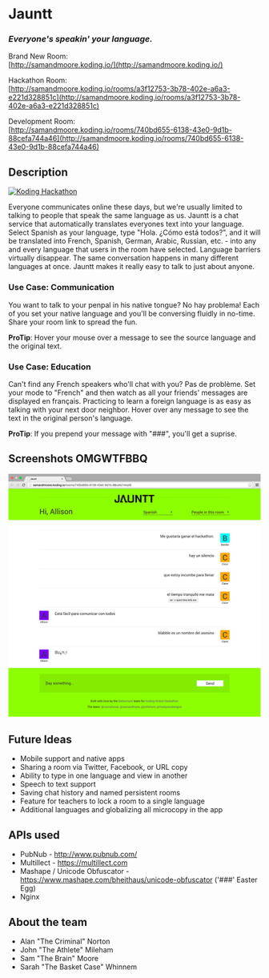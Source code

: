 # Jauntt
### _Everyone's speakin' your language._

Brand New Room: <br>
[http://samandmoore.koding.io/](http://samandmoore.koding.io/)

Hackathon Room: <br>
[http://samandmoore.koding.io/rooms/a3f12753-3b78-402e-a6a3-e221d328851c](http://samandmoore.koding.io/rooms/a3f12753-3b78-402e-a6a3-e221d328851c)

Development Room: <br>
[http://samandmoore.koding.io/rooms/740bd655-6138-43e0-9d1b-88cefa744a46](http://samandmoore.koding.io/rooms/740bd655-6138-43e0-9d1b-88cefa744a46)

## Description

[![Koding Hackathon](https://github.com/koding/hackathon.submit/raw/master/images/badge.png?raw=true "Koding Hackathon")](https://koding.com/Hackathon)

Everyone communicates online these days, but we're usually limited to talking to people that speak the same language as us. Jauntt is a chat service that automatically translates everyones text into your language. Select Spanish as your language, type "Hola. ¿Cómo está todos?", and it will be translated into French, Spanish, German, Arabic, Russian, etc. - into any and every language that users in the room have selected. Language barriers virtually disappear. The same conversation happens in many different languages at once. Jauntt makes it really easy to talk to just about anyone.


### Use Case: Communication
You want to talk to your penpal in his native tongue? No hay problema! Each of you set your native language and you'll be conversing fluidly in no-time. Share your room link to spread the fun.

**ProTip**: Hover your mouse over a message to see the source language and the original text.

### Use Case: Education
Can't find any French speakers who'll chat with you? Pas de problème. Set your mode to "French" and then watch as all your friends' messages are displayed en français. Practicing to learn a foreign language is as easy as talking with your next door neighbor. Hover over any message to see the text in the original person's language.

**ProTip**: If you prepend your message with "###", you'll get a suprise.

## Screenshots OMGWTFBBQ

![Screenshot 1](https://raw.githubusercontent.com/jmileham/jaunt/master/design/jauntt-screenshot.jpg "Jauntt Alpha")

## Future Ideas

* Mobile support and native apps
* Sharing a room via Twitter, Facebook, or URL copy
* Ability to type in one language and view in another
* Speech to text support
* Saving chat history and named persistent rooms
* Feature for teachers to lock a room to a single language
* Additional languages and globalizing all microcopy in the app

## APIs used

* PubNub - <a href="http://www.pubnub.com/">http://www.pubnub.com/</a>
* Multillect - <a href="https://multillect.com">https://multillect.com</a>
* Mashape / Unicode Obfuscator - <a href="https://www.mashape.com/bheithaus/unicode-obfuscator">https://www.mashape.com/bheithaus/unicode-obfuscator</a> ('###' Easter Egg)
* Nginx

## About the team
* Alan "The Criminal" Norton
* John "The Athlete" Mileham
* Sam "The Brain" Moore
* Sarah "The Basket Case" Whinnem
